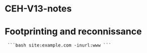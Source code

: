 # CEH-V13-notes
# Footprinting and reconnissance
<pre> ```bash site:example.com -inurl:www ``` </pre>



